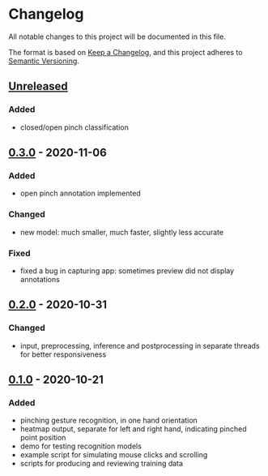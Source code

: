 # Changelog
All notable changes to this project will be documented in this file.

The format is based on [Keep a Changelog](https://keepachangelog.com/en/1.0.0/),
and this project adheres to [Semantic Versioning](https://semver.org/spec/v2.0.0.html).

## [Unreleased]

### Added
- closed/open pinch classification

## [0.3.0] - 2020-11-06
### Added
- open pinch annotation implemented

### Changed
- new model: much smaller, much faster, slightly less accurate

### Fixed
- fixed a bug in capturing app: sometimes preview did not display annotations

## [0.2.0] - 2020-10-31
### Changed
- input, preprocessing, inference and postprocessing in separate threads for better responsiveness

## [0.1.0] - 2020-10-21
### Added
- pinching gesture recognition, in one hand orientation
- heatmap output, separate for left and right hand, indicating pinched point position
- demo for testing recognition models
- example script for simulating mouse clicks and scrolling
- scripts for producing and reviewing training data


[Unreleased]: https://github.com/bm371613/gest/compare/v0.3.0...HEAD
[0.3.0]: https://github.com/bm371613/gest/releases/tag/v0.3.0
[0.2.0]: https://github.com/bm371613/gest/releases/tag/v0.2.0
[0.1.0]: https://github.com/bm371613/gest/releases/tag/v0.1.0

